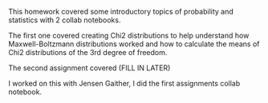 This homework covered some introductory topics of probability and statistics with 2 collab notebooks. 

The first one covered creating Chi2 distributions to help understand how Maxwell-Boltzmann distributions worked and how to calculate the means of Chi2 distributions of the 3rd degree of freedom.

The second assignment covered (FILL IN LATER)

I worked on this with Jensen Gaither, I did the first assignments collab notebook. 

